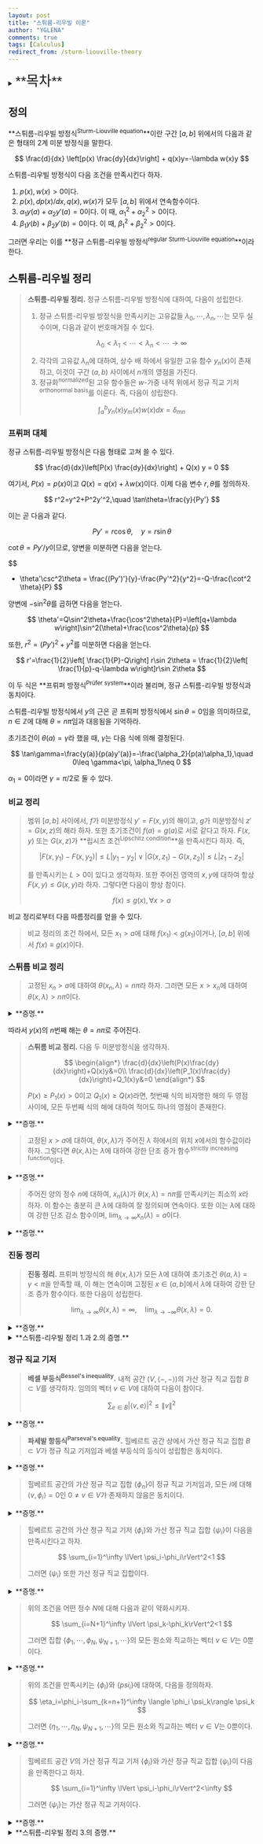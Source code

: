```yaml
---
layout: post
title: "스튀름-리우빌 이론"
author: "YGLENA"
comments: true
tags: [Calculus]
redirect_from: /sturm-liouville-theory
---
```

<details><summary>
<span style="font-size:2em;font-family: Helvetica;">**목차**</span>
</summary>
* 목차
{:toc}
</details>

## 정의

**스튀름-리우빌 방정식<sup>Sturm-Liouville equation</sup>**이란 구간 $[a, b]$ 위에서의 다음과 같은 형태의 2계 미분 방정식을 말한다.

$$
\frac{d}{dx} \left[p(x) \frac{dy}{dx}\right] + q(x)y=-\lambda w(x)y
$$

스튀름-리우빌 방정식이 다음 조건을 만족시킨다 하자.

1. $p(x),w(x)>0$이다.
2. $p(x), dp(x)/dx, q(x), w(x)$가 모두 $[a, b]$ 위에서 연속함수이다.
3. $\alpha_1 y(a)+\alpha_2 y'(a)=0$이다. 이 때, $\alpha_1^2+\alpha_2^2>0$이다.
4. $\beta_1 y(b)+\beta_2 y'(b)=0$이다. 이 때, $\beta_1^2+\beta_2^2>0$이다.

그러면 우리는 이를 **정규 스튀름-리우빌 방정식<sup>regular Sturm-Liouville equation</sup>**이라 한다.

## 스튀름-리우빌 정리

> **스튀름-리우빌 정리.** 정규 스튀름-리우빌 방정식에 대하여, 다음이 성립한다.
> 1. 정규 스튀름-리우빌 방정식을 만족시키는 고유값들 $\lambda_0,\cdots,\lambda_n,\cdots$는 모두 실수이며, 다음과 같이 번호매겨질 수 있다.
> 
> $$
> \lambda_0<\lambda_1<\cdots < \lambda_n < \cdots \rightarrow \infty
> $$
>
> 2. 각각의 고유값 $\lambda_n$에 대하여, 상수 배 하에서 유일한 고유 함수 $y_n(x)$이 존재하고, 이것이 구간 $(a,b)$ 사이에서 $n$개의 영점을 가진다.
> 3. 정규화<sup>normalized</sup>된 고유 함수들은 $w$-가중 내적 위에서 정규 직교 기저<sup>orthonormal basis</sup>를 이룬다. 즉, 다음이 성립한다.
>
> $$
> \int_a^b y_n(x) y_m(x) w(x) dx = \delta_{mn}
> $$

### 프뤼퍼 대체

정규 스튀름-리우빌 방정식은 다음 형태로 고쳐 쓸 수 있다.

$$
\frac{d}{dx}\left[P(x) \frac{dy}{dx}\right] + Q(x) y = 0
$$

여기서, $P(x)=p(x)$이고 $Q(x)=q(x)+\lambda w(x)$이다. 이제 다음 변수 $r,\theta$를 정의하자.

$$
r^2=y^2+P^2y'^2,\quad \tan\theta=\frac{y}{Py'}
$$

이는 곧 다음과 같다.

$$
Py'=r\cos \theta,\quad y=r\sin\theta
$$

$\cot\theta = Py'/y$이므로, 양변을 미분하면 다음을 얻는다.

$$
- \theta'\csc^2\theta = \frac{(Py')'}{y}-\frac{Py'^2}{y^2}=-Q-\frac{\cot^2 \theta}{P}
$$

양변에 $-\sin^2\theta$를 곱하면 다음을 얻는다.

$$
\theta'=Q\sin^2\theta+\frac{\cos^2\theta}{P}=\left[q+\lambda w\right]\sin^2(\theta)+\frac{\cos^2\theta}{p}
$$

또한, $r^2=(Py')^2+y^2$를 미분하면 다음을 얻는다.

$$
r'=\frac{1}{2}\left[ \frac{1}{P}-Q\right] r\sin 2\theta = \frac{1}{2}\left[ \frac{1}{p}-q-\lambda w\right]r\sin 2\theta
$$

이 두 식은 **프뤼퍼 방정식<sup>Prüfer system</sup>**이라 불리며, 정규 스튀름-리우빌 방정식과 동치이다.

스튀름-리우빌 방정식에서 $y$의 근은 곧 프뤼퍼 방정식에서 $\sin \theta=0$임을 의미하므로, $n\in \mathbb{Z}$에 대해 $\theta=n\pi$임과 대응됨을 기억하라.

초기조건이 $\theta(a)=\gamma$라 했을 때, $\gamma$는 다음 식에 의해 결정된다.

$$
\tan\gamma=\frac{y(a)}{p(a)y'(a)}=-\frac{\alpha_2}{p(a)\alpha_1},\quad 0\leq \gamma<\pi, \alpha_1\neq 0
$$

$\alpha_1=0$이라면 $\gamma=\pi/2$로 둘 수 있다.

### 비교 정리

> 범위 $[a, b]$ 사이에서, $f$가 미분방정식 $y'=F(x,y)$의 해이고, $g$가 미분방정식 $z'=G(x,z)$의 해라 하자. 또한 초기조건이 $f(a)=g(a)$로 서로 같다고 하자. $F(x,y)$ 또는 $G(x,z)$가 **립시츠 조건<sup>Lipschitz condition</sup>**을 만족시킨다 하자. 즉,
>
>$$
>|F(x,y_1)-F(x,y_2)|\leq L|y_1-y_2| \lor |G(x,z_1)-G(x,z_2)|\leq L|z_1-z_2|
>$$
>
>를 만족시키는 $L>0$이 있다고 생각하자. 또한 주어진 영역의 $x,y$에 대하여 항상 $F(x,y)\leq G(x,y)$라 하자. 그렇다면 다음이 항상 참이다.
>
>$$
>f(x)\leq g(x),\forall x>a
>$$

비교 정리로부터 다음 따름정리를 얻을 수 있다.

> 비교 정리의 조건 하에서, 모든 $x_1>a$에 대해 $f(x_1)< g(x_1)$이거나, $[a, b]$ 위에서 $f(x)\equiv g(x)$이다.

### 스튀름 비교 정리
> 고정된 $x_n>a$에 대하여 $\theta(x_n,\lambda)=n\pi$라 하자. 그러면 모든 $x>x_n$에 대하여 $\theta(x,\lambda)>n\pi$이다.

<details><summary>**증명.**
</summary>

원 식에서 다음을 얻는다.

$$
\left.\frac{d\theta(x,\lambda)}{dx}\rvert_{x_n}=\frac{1}{p(x_n)}>0
$$

따라서 $x>x_n$에서 $\theta(x,\lambda)$의 값은 $\theta(x_n,\lambda)$보다 항상 크다. $\square$

</details>

따라서 $y(x)$의 $n$번째 해는 $\theta=n\pi$로 주어진다.

> **스튀름 비교 정리.** 다음 두 미분방정식을 생각하자.
>
> $$
>\begin{align*}
> \frac{d}{dx}\left(P(x)\frac{dy}{dx}\right)+Q(x)y&=0\\
> \frac{d}{dx}\left(P_1(x)\frac{dy}{dx}\right)+Q_1(x)y&=0
>\end{align*}
> $$
>
> $P(x)\geq P_1(x)>0$이고 $Q_1(x)\geq Q(x)$라면, 첫번째 식의 비자명한 해의 두 영점 사이에, 모든 두번째 식의 해에 대하여 적어도 하나의 영점이 존재한다.

<details><summary>**증명.**
</summary>

첫 번째 스튀름-리우빌 방정식의 해가 $y$이고 두 번째의 해가 $y_1$이라 하자. 각 스튀름-리우빌 방정식에 대응하는 다음 프뤼퍼 방정식을 생각하자.

$$
\begin{align*}
\theta'&=Q\sin^2\theta+\frac{1}{P}\cos^2\theta\\
\theta'&=Q_1\sin^2\theta+\frac{1}{P_1}\cos^2\theta
\end{align*}
$$

첫 번째 식의 해가 $\theta$이고 두 번째 식의 해가 $\theta_1$이라 하자. $y(x)=0$인 $x$를 찾는 것은 $\sin\theta(x)=0$인 것을 찾는 것과 같고, 따라서 $\theta(x)=n\pi$임과 같다. 마찬가지로 $y_1(x)=0$인 $x$를 찾는 것은 $\theta(x)=m\pi$임과 같다.

$\theta(a)=\gamma, \theta_1(a)=\gamma_1$이라 했을 때 $0\leq \gamma\leq \gamma_1<\pi$이므로, $y$의 $n$번째 영점은 $\theta(x)=n\pi$에서 나타난다. 비교 정리에 의하여 $\theta(x)\leq \theta_1(x)$이므로, $\theta(x_1)=n\pi$이고 $\theta(x_2)=(n+1)\pi$일 때, $\theta(x)>\theta_1(x)$이라면, $x_1< x_3< x_2$가 존재하여 $\theta_1(x_3)=(n+1)\pi$를 만족시킨다. 만약 어떤 $x\in [a, b]$에 대하여 $\theta(x)=\theta_1(z)$라면 비교 정리의 따름정리에 의하여 $x\in [a, z]$에서 $\theta(x)=\theta_1(x)$이므로, $y$와 $y_1$은 같은 영점을 가진다. $\square$
</details>

> 고정된 $x>a$에 대하여, $\theta(x,\lambda)$가 주어진 $\lambda$ 하에서의 위치 $x$에서의 함수값이라 하자. 그렇다면 $\theta(x,\lambda)$는 $\lambda$에 대하여 강한 단조 증가 함수<sup>strictly increasing function</sup>이다.

<details><summary>**증명.**
</summary>

이는 스튀름 비교 정리와 비교 정리의 따름정리에 의해서 자명하다. $\square$

</details>

> 주어진 양의 정수 $n$에 대하여, $x_n(\lambda)$가 $\theta(x,\lambda)=n\pi$를 만족시키는 최소의 $x$라 하자. 이 함수는 충분히 큰 $\lambda$에 대하여 잘 정의되며 연속이다. 또한 이는 $\lambda$에 대하여 강한 단조 감소 함수이며, $\lim_{\lambda\rightarrow \infty} x_n(\lambda)=a$이다.

<details><summary>**증명.**
</summary>

연속이고 강한 단조 감소 함수임은 $\theta(x,\lambda)$가 $\lambda$에 대해 연속이고 강한 단조 증가 함수임과 동치이다. $\lambda$가 충분히 크다고 가정하자. $q_m$과 $w_m$을 각각 $q$와 $w$의 최대 하한으로, $p_M$을 $p$의 최소 상한으로 잡자. 이제 다음 미분방정식을 생각한다.

$$
p_M y''+(\lambda w_m+q_m)y=0
$$

$\lambda$가 충분히 크다고 가정했으므로 우리는 $\lambda>-q_m/w_m$이라 생각할 수 있다. 따라서 위의 미분방정식은 다음 해를 가진다.

$$
y_1(x)=\sin(kx),\quad k=\sqrt{\frac{\lambda w_m+q_m}{p_M}}
$$

또한, 이 함수의 영점은 $\sqrt{p_M/(\lambda w_m+q_m)}\pi$만큼 서로 떨어져 있다. 스튀름 비교 정리에 의하여, 원래 식의 해가 $y(x)$라 하면, $y\leq y_1$이다. 또한 $y_1(x)$의 두 영점 사이에서, 반드시 적어도 하나의 영점을 가져야만 한다. $\lambda$가 충분히 크다면 $y_1(x)$는 $(a,b)$에서 $n$개의 영점을 가지므로, $u(x)$ 또한 적으도 $n$개의 영점을 가진다. 따라서 $\theta(x,\lambda)$는 잘 정의된다.

$x_n(\lambda)$가 $y_1(x)$의 연속한 두 영점 사이에 위치하고, $\lambda\rightarrow \infty$로 갈수록 이 영점들은 $a$로 향하므로, $\lim_{\lambda\rightarrow \infty} x_n(\lambda)=0$이다. $\square$

</details>

### 진동 정리

> **진동 정리.** 프뤼퍼 방정식의 해 $\theta(x,\lambda)$가 모든 $\lambda$에 대하여 초기조건 $\theta(a,\lambda)=\gamma<\pi$을 만족할 때, 이 해는 연속이며 고정된 $x\in (a,b]$에서 $\lambda$에 대하여 강한 단조 증가 함수이다. 또한 다음이 성립한다.
>
>$$
>\lim_{\lambda\rightarrow \infty} \theta(x,\lambda)=\infty,\quad \lim_{\lambda\rightarrow -\infty}\theta(x,\lambda)=0.
>$$

<details><summary>**증명.**
</summary>

첫 번째 문장과 첫 번째 극한식은 위에서 증명하였다. 두 번째 식의 경우, $\gamma<\gamma_1<\pi$와 $\epsilon>0$을 만족하는 $\gamma_1,\epsilon$을 고르자. $(a,\gamma_1)$과 $(x_1,\epsilon)$ 사이를 잇는 선 위의 어떤 점 $(x,\theta)$에 대하여, $\theta(x,\lambda)$의 기울기

$$
\frac{d\theta}{dx}=\left[q+\lambda w\right]\sin^2\theta + \frac{1}{p}\cos^2\theta
$$

는 $\lambda$가 충분히 작은 음수일 때, 선의 기울기 $(\epsilon-\gamma_1)/(x_1-a)$보다 작도록 할 수 있다. 따라서 $\theta(x,\lambda)$는 항상 선보다 아래 존재하고, 따라서 충분히 작은 음수 $\lambda$에 대하여 $\theta(x,\lambda)<\epsilon$이며, $\theta(x_1,\lambda)>0$이므로 주어진 극한식이 성립한다. $\square$

</details>

<details><summary>**스튀름-리우빌 정리 1.과 2.의 증명.**
</summary>

스튀름-리우빌 정리의 경계조건을 프뤼퍼 경계조건에서는 다음과 같이 쓸 수 있다.

$$
\theta(a,\lambda)=\gamma, \quad \theta(b,\lambda)=\delta+n\pi,\quad n\in\mathbb{N}_{\geq 0}
$$

이 때, $0\leq \gamma < \pi$는 $p(a)\tan(\gamma)=-\alpha_2/\alpha_1$을 만족시키는 가장 작은 $\gamma$이고, $0<\delta\leq \pi$는 $p(b)\tan(\delta)=-\beta_2/\beta_1$을 만족시키는 가장 작은 $\delta$이다. $\alpha_1=0$이면 $\gamma=\pi/2$로 두고, $\beta_1=0$이면 $\delta=\pi/2$로 둔다.

프뤼퍼 방정식을 만족시키는 $\theta(x,\lambda)$의 초기조건이 $\theta(a,\lambda)=\gamma$라 하자. $\theta(b,\lambda)$가 $\lambda$에 대하여 강한 단조 증가 함수이고 $\theta(b,\lambda)>0$이므로, $\lambda$는 $-\inf$에서 서서히 증가하여 $\theta(b,\lambda_0)=\delta$를 만족시키는 $\lambda_0$를 얻는다. 이를 반복하여 $\theta(b,\lambda_n)=\delta+n\pi$를 만족시키는 $\lambda_n$의 순열을 찾을 수 있고, 이는 $n\rightarrow \infty$에서 무한으로 발산한다. 또한 고정된 $\lambda_n$에 대하여, 스튀름-리우빌 방정식의 해 $y(x)=r(x)\sin\theta(x,\lambda_n)$은 $n$개의 해를 가진다. $\square$

</details>

### 정규 직교 기저

> **베셀 부등식<sup>Bessel's inequality</sup>.** 내적 공간 $(V,\langle-,-\rangle)$의 가산 정규 직교 집합 $B\subset V$를 생각하자. 임의의 벡터 $v\in V$에 대하여 다음이 참이다.
>
>$$
>\sum_{e\in B}|\langle v,e\rangle|^2\leq \lVert v\rVert^2
>$$

<details><summary>**증명.**
</summary>

임의의 유한 집합 $B'\subset B$에 대하여 다음이 성립한다.

$$
\begin{align*}
0&\leq \lVert v-\sum_{e\in B'}\langle v,e\rangle e\rVert^2\\
&= \lVert v\rVert^2 + \left\lVert \sum_{e\in B'} \langle v,e\rangle e\right\rVert^2 - 2\mathfrak{R}\left(\left\langle v,\sum_{e\in B'}\langle v,e\rangle e\right\rangle\right)\\
&= \lVert v\rVert^2 -\sum_{e\in B'}|\langle v,e\rangle|^2
\end{align*}
$$

이제 집합열 $B_0\subset B_1\subset \cdots\subset B_n\subset \cdots\subset B$를 생각한다. 이 때 $B_i$는 유한 집합이고, $B=\bigcup_i B_i$이다. 위의 부등식이 모든 $B_i$에 대해 성립하므로 $B$에 대하여 성립한다. $\square$

</details>

> **파세발 항등식<sup>Parseval's equality</sup>.** 힐베르트 공간 상에서 가산 정규 직교 집합 $B\subset V$가 정규 직교 기저임과 베셀 부등식의 등식이 성립함은 동치이다.

<details><summary>**증명.**
</summary>

정규 직교 기저의 정의에 의해 자명하다. $\square$

</details>

> 힐베르트 공간의 가산 정규 직교 집합 $\{\phi_n\}$이 정규 직교 기저임과, 모든 $i$에 대해 $\langle v,\phi_i\rangle=0$인 $0\neq v\in V$가 존재하지 않음은 동치이다.

<details><summary>**증명.**
</summary>

다음을 정의하자.

$$
v_n=\sum_{i=1}^n \langle v,\phi_i\rangle \phi_i
$$

$j>k$일 때 다음을 얻는다.

$$
\lVert v_j-v_k\rVert^2 = \sum_{i=k+1}^j \langle v,\phi_i\rangle^2\leq \sum_{i=k+1}^\infty \langle v,\phi_i\rangle^2
$$

$\sum_{i=1}^k \langle v,\phi_k\rangle^2$는 베셀 부등식에 의해 수렴하므로, 위의 우변은 $k\rightarrow \infty$에 대하여 $0$으로 수렴한다. 따라서 $v_n$은 코시 순열이고, 따라서 수렴하는 $w\in V$를 얻는다. $h=v-w$라 두자. 모든 $i\geq k$에 대하여 $\langle v-v_i,\phi_k\rangle=0$이므로, $i\rightarrow \infty$를 취하면 모든 $k$에 대하여 $\langle h,\phi_k\rangle=0$임을 얻는다. 파세발 항등식에 의하여 $h=0$임과 $\{\phi_n\}$이 정규 직교 기저임이 동치이다. $\square$

</details>

> 힐베르트 공간의 가산 정규 직교 기저 $\{\phi_i\}$와 가산 정규 직교 집합 $\{\psi_i\}$이 다음을 만족시킨다고 하자.
>
>$$
> \sum_{i=1}^\infty \lVert \psi_i-\phi_i\rVert^2<1
>$$
>
> 그러면 $\{\psi_i\}$ 또한 가산 정규 직교 집합이다.

<details><summary>**증명.**
</summary>

$\{\psi_i\}$가 기저가 아니라고 가정하자. 그러면 우리는 벡터 모든 $\psi_i$에 대하여 $\langle v,\psi_i\rangle=0$인 $0\neq v\in V$를 얻는다. 이제 다음이 성립한다.

$$
\langle v, \phi_i\rangle = \langle v,\phi_i-\psi_i\rangle
$$

양변을 제곱하고 코시-슈바르츠 부등식을 사용하면 다음을 얻는다.

$$
\langle v,\phi_i\rangle^2 \leq \lVert v\rVert^2 \lVert \phi_i-\psi_i\rVert^2
$$

이를 모든 $i$에 대해 더하면 다음을 얻는다.

$$
\sum_{i=1}^\infty \langle v,\phi_i\rangle^2\leq \lVert v\rVert^2
$$

그러나 이것은 파세발 항등식에 위배된다. $\square$

</details>

> 위의 조건을 어떤 정수 $N$에 대해 다음과 같이 약화시키자.
>
> $$
> \sum_{i=N+1}^\infty \lVert \psi_k-\phi_k\rVert^2<1
> $$
>
> 그러면 집합 $\{\phi_1,\cdots,\phi_N,\psi_{N+1},\cdots\}$의 모든 원소와 직교하는 벡터 $v\in V$는 $0$뿐이다.

<details><summary>**증명.**
</summary>

위의 증명에서, 그러한 벡터 $v$는 $i>N$에 대하여 다음 부등식을 만족함을 알 수 있다.

$$
\langle v,\phi_i\rangle^2 \leq \lVert v\rVert^2 \lVert \phi_i-\psi_i\rVert^2
$$

따라서,

$$
\lVert v\rVert^2=\sum_{i=1}^\infty \langle v,\phi_i\rangle^2 = \sum_{i=N+1}^\infty \langle v,\phi_i\rangle^2 \leq \lVert h\rVert^2 \sum_{i=N+1}^\infty \lVert\phi_i-\psi_i\rVert^2<\lVert v\rVert^2
$$

이나, 이는 파세발 항등식에 위배된다. $\square$

</details>

> 위의 조건을 만족시키는 $\{\phi_i\}$와 $\{psi_i\}$에 대하여, 다음을 정의하자.
>
>$$
> \eta_i=\phi_i-\sum_{k=n+1}^\infty \langle \phi_i \psi_k\rangle \psi_k
>$$
>
> 그러면 $\{\eta_1,\cdots,\eta_N,\psi_{N+1},\cdots\}$의 모든 원소와 직교하는 벡터 $v\in V$는 $0$뿐이다.

<details><summary>**증명.**
</summary>

그러한 $v$에 대해 다음이 성립한다.

$$
\langle v,\phi_i\rangle = \langle v,\eta_i+\sum_{k=N+1}^\infty \langle \phi_i,\psi_k \rangle\langle v,\psi_k\rangle = 0
$$

따라서 이는 위의 조건과 같아진다. $\square$

</details>

> 힐베르트 공간 $V$의 가산 정규 직교 기저 $\{\phi_i\}$와 가산 정규 직교 집합 $\{\psi_i\}$이 다음을 만족한다고 하자.
>
>$$
>\sum_{i=1}^\infty \lVert \psi_i-\phi_i\rVert^2<\infty
>$$
>
> 그러면 $\{\psi_i\}$는 가산 정규 직교 기저이다.

<details><summary>**증명.**
</summary>

다음을 만족하는 정수 $N$을 항상 잡을 수 있다.

$$
\sum_{i=N+1}^\infty \lVert \psi_i-\phi_i\rVert^2 < 1
$$

따라서 $\psi_{N+1},\psi_{N+2},\cdots$와 위에서 정의한 $\eta_{1},\cdots,\eta_{N}$ 모두와 직교하는 벡터는 $0$뿐이다. $S$가 $\psi_{N+1},\psi_{N+2},\cdots$와 모두 직교하는 벡터들의 집합이라 하자. $\eta_i$의 정의에 의해 모든 $i$에서 $\eta_i\in S$이다. 따라서 $S$는 최대 $N$차원의 유한차원 벡터 공간이다.

또한, $\psi_{1},\cdots,\psi_{N}\in S$이다. 따라서 $\psi_1,\cdots,\psi_N$의 선형결합이 $\eta_1,\cdots,\eta_N$을 주고, 이는 곧 $\{\eta_1,\cdots,\eta_N,\psi_{N+1},\cdots\}$의 원소와 모두 직교인 벡터는 $\{\psi_i\}$의 원소와 모두 직교임을 말한다. 그러한 벡터는 $0$뿐이므로, $\{\psi_i\}$는 정규 직교 기저이다. $\square$

</details>

<details><summary>**스튀름-리우빌 정리 3.의 증명.**
</summary>

$y_n$이 정규화된 스튀름-리우빌 방정식의 $n$번째 정규화된 고유 함수라 하자. 다음을 정의한다.

$$
\phi_n(x)=\sqrt{\frac{2}{b-a}}\cos \left[ \frac{n\pi(x-a)}{b-a}\right]
$$

$n$이 커질수록 $\lambda_n$은 무한히 커지고, 따라서 스튀름-리우빌 방정식은 다음과 같이 변형된다.

$$
u''+\lambda_n u=0
$$
이를 풀고, $y_n$의 해가 $n$개 분포함을 고려하면, 다음을 얻는다.

$$
|y_n-\phi_n|\sim \mathcal{O}\left(\frac{1}{n}\right)
$$

따라서,

$$
\lVert y_n-\phi_n\rVert^2 \sim \mathcal{O}\left(\frac{1}{n^2}\right)
$$

[바젤 문제](/basel-problem)에 따르면 $\sum_n 1/n^2$는 수렴하고, 따라서

$$
\sum_{i=1}^\infty \lVert y_n-\phi_n\rVert^2<\infty
$$

를 얻는다. 코사인 함수가 정규 직교 기저이므로, $y_n$ 또한 정규 직교 기저이다. $\square$

</details>